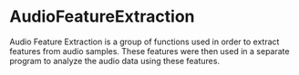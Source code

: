# AudioFeatureExtraction

Audio Feature Extraction is a group of functions used in order to extract features from audio samples. These features were then used in a separate program to analyze the audio data using these features.

